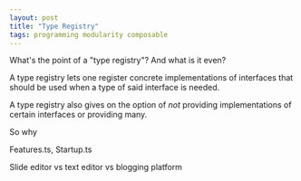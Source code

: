 ```yaml
---
layout: post
title: "Type Registry"
tags: programming modularity composable
---
```


What's the point of a "type registry"? And what is it even?

A type registry lets one register concrete implementations of interfaces that should be used when a type of said interface is needed.

A type registry also gives on the option of _not_ providing implementations of certain interfaces or providing many.

So why

Features.ts, Startup.ts

Slide editor vs text editor vs blogging platform
